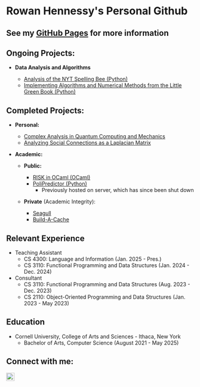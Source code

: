 <h1>Rowan Hennessy's Personal Github<br/>

## See my [GitHub Pages](https://rah379.github.io) for more information

<h2>Ongoing Projects:</h2>

- <b>Data Analysis and Algorithms</b>

  - [Analysis of the NYT Spelling Bee (Python)](https://rah379.github.io/spelling_bee.html)
  - [Implementing Algorithms and Numerical Methods from the Little Green Book (Python)](https://rah379.github.io/lgb.html)

<h2>Completed Projects:</h2>

- <b>Personal:</b>

  - [Complex Analysis in Quantum Computing and Mechanics](https://rah379.github.io/assets/pdf/Math_4220_Project.pdf)
  - [Analyzing Social Connections as a Laplacian Matrix]()

- <b>Academic:</b>

  - <b>Public:</b>
  
    - [RISK in OCaml (OCaml)](https://rah379.github.io/risk.html)
    - [PoliPredictor (Python)](https://rah379.github.io/polipredictor.html)
      - Previously hosted on server, which has since been shut down

  - <b>Private</b> (Academic Integrity):
    - [Seagull](https://rah379.github.io/seagull.html)
    - [Build-A-Cache](https://rah379.github.io/buildacache.html)

<h2>Relevant Experience</h2>

- Teaching Assistant
  - CS 4300: Language and Information (Jan. 2025 - Pres.)
  - CS 3110: Functional Programming and Data Structures (Jan. 2024 - Dec. 2024)
- Consultant
  - CS 3110: Functional Programming and Data Structures (Aug. 2023 - Dec. 2023)
  - CS 2110: Object-Oriented Programming and Data Structures (Jan. 2023 - May 2023)

 <h2>Education</h2>
 
   - Cornell University, College of Arts and Sciences - Ithaca, New York
     - Bachelor of Arts, Computer Science (August 2021 - May 2025)

<h2> Connect with me:</h2>

[<img align="left" alt="RowanHennessy | LinkedIn" width="22px" src="https://cdn.jsdelivr.net/npm/simple-icons@v3/icons/linkedin.svg" />][linkedin]

[linkedin]: https://www.linkedin.com/in/rowan-hennessy-27a005226/
